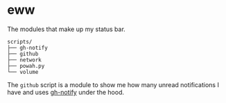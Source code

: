 # eww

The modules that make up my status bar.

```
scripts/
├── gh-notify
├── github
├── network
├── powah.py
└── volume
```

The `github` script is a module to show me how many unread notifications I have and uses [gh-notify] under the hood.

[gh-notify]:https://github.com/derektata/gh-notify
